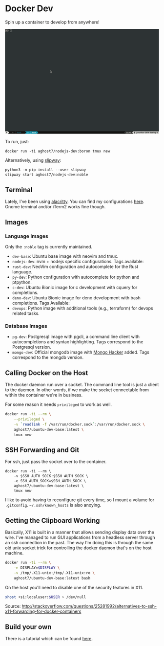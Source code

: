 # Docker Dev
Spin up a container to develop from anywhere!

![docker-dev](https://raw.githubusercontent.com/AGhost-7/docker-dev/assets/demo.gif)

To run, just:
```
docker run -ti aghost7/nodejs-dev:boron tmux new
```

Alternatively, using [slipway](https://github.com/AGhost-7/slipway):
```
python3 -m pip install --user slipway
slipway start aghost7/nodejs-dev:noble
```

## Terminal
Lately, I've been using [alacritty][alacritty]. You can find my configurations
[here][alacritty_config]. Gnome terminal and/or iTerm2 works fine though.

[alacritty]: https://github.com/jwilm/alacritty
[alacritty_config]: https://github.com/AGhost-7/dotfiles/tree/master/alacritty

## Images

### Language Images
Only the `:noble` tag is currently maintained.
- `dev-base`: Ubuntu base image with neovim and tmux.
- `nodejs-dev`: nvm + nodejs specific configurations. Tags available:
- `rust-dev`: NeoVim configuration and autocomplete for the Rust language. 
- `py-dev`: Python configuration with autocomplete for python and ptpython.
- `c-dev`: Ubuntu Bionic image for c development with cquery for completions.
- `deno-dev`: Ubuntu Bionic image for deno development with bash completions.
Tags Available:
- `devops`: Python image with additional tools (e.g., terraform) for devops
related tasks.
	
### Database Images
- `pg-dev`: Postgresql image with pgcli, a command line client with
autocompletions and syntax highlighting. Tags correspond to the Postgresql
version.
- `mongo-dev`: Official mongodb image with [Mongo Hacker][mongo_hacker] added.
Tags correspond to the mongdb version.

[mongo_hacker]: https://github.com/TylerBrock/mongo-hacker
[iredis]: https://github.com/laixintao/iredis


## Calling Docker on the Host
The docker daemon run over a socket. The command line tool is just a client to
the daemon. In other words, if we make the socket connectable from within the
container we're in business.

For some reason it needs `privileged` to work as well.
```bash
docker run -ti --rm \
	--privileged \
	-v `readlink -f /var/run/docker.sock`:/var/run/docker.sock \
	aghost7/ubuntu-dev-base:latest \
	tmux new
```

## SSH Forwarding and Git
For ssh, just pass the socket over to the container.
```
docker run -ti --rm \
	-v $SSH_AUTH_SOCK:$SSH_AUTH_SOCK \
	-e SSH_AUTH_SOCK=$SSH_AUTH_SOCK \
	aghost7/ubuntu-dev-base:latest \
	tmux new
```
I like to avoid having to reconfigure git every time, so I mount a volume for
`.gitconfig`. `~/.ssh/known_hosts` is also anoying.

## Getting the Clipboard Working
Basically, X11 is built in a manner that allows sending display data over the
wire. I've managed to run GUI applications from a headless server through an
ssh connection in the past. The way I'm doing this is through the same old
unix socket trick for controlling the docker daemon that's on the host machine.

```bash
docker run -ti --rm \
	-e DISPLAY=$DISPLAY \
	-v /tmp/.X11-unix:/tmp/.X11-unix:ro \
	aghost7/ubuntu-dev-base:latest bash
```

On the host you'll need to disable one of the security features in X11.
```bash
xhost +si:localuser:$USER > /dev/null
```

Source: http://stackoverflow.com/questions/25281992/alternatives-to-ssh-x11-forwarding-for-docker-containers

## Build your own
There is a tutorial which can be found [here](tutorial/readme.md).
